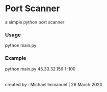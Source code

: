 # Port Scanner
a simple python port scanner

<h3> Usage </h3>
python main.py <host-ip> <host-port>
  
  
<h3> Example </h3>
python main.py 45.33.32.156 1-100

<br>
<br>
<br>
created by : 
Michael Immanuel | 28 March 2020
